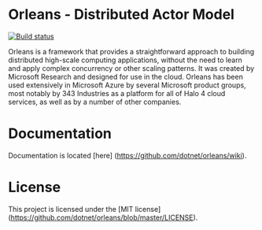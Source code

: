 Orleans - Distributed Actor Model
=======

[![Build status](http://corefx-ci.cloudapp.net/jenkins/job/dotnet_orleans/badge/icon)](http://corefx-ci.cloudapp.net/jenkins/job/dotnet_orleans/)

Orleans is a framework that provides a straightforward approach to building distributed high-scale computing applications, without the need to learn and apply complex concurrency or other scaling patterns. It was created by Microsoft Research and designed for use in the cloud. Orleans has been used extensively in Microsoft Azure by several Microsoft product groups, most notably by 343 Industries as a platform for all of Halo 4 cloud services, as well as by a number of other companies.

Documentation 
=======
Documentation is located [here] (https://github.com/dotnet/orleans/wiki).


License
=======
This project is licensed under the [MIT license] (https://github.com/dotnet/orleans/blob/master/LICENSE).

